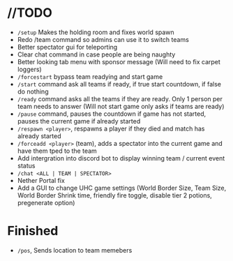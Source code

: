 # //TODO

- `/setup` Makes the holding room and fixes world spawn
- Redo /team command so admins can use it to switch teams
- Better spectator gui for teleporting
- Clear chat command in case people are being naughty 
- Better looking tab menu with sponsor message (Will need to fix carpet loggers)
- `/forcestart`  bypass team readying and start game
- `/start` command ask all teams if ready, if true start countdown, if false do nothing
- `/ready` command asks all the teams if they are ready. Only 1 person per team needs to answer (Will not start game only asks if teams are ready)
- `/pause` command, pauses the countdown if game has not started, pauses the current game if already started
- `/respawn <player>`, respawns a player if they died and match has already started
- `/forceadd <player>` (team), adds a spectator into the current game and have them tped to the team
- Add intergration into discord bot to display winning team / current event status 
- `/chat <ALL | TEAM | SPECTATOR>`
- Nether Portal fix
- Add a GUI to change UHC game settings (World Border Size, Team Size, World Border Shrink time, friendly fire toggle, disable tier 2 potions, pregenerate option)

# Finished

- `/pos`, Sends location to team memebers
